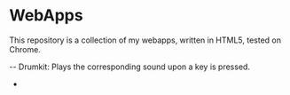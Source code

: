 # WebApps
This repository is a collection of my webapps, written in HTML5, tested on Chrome.

--
Drumkit:
  Plays the corresponding sound upon a key is pressed.

-
